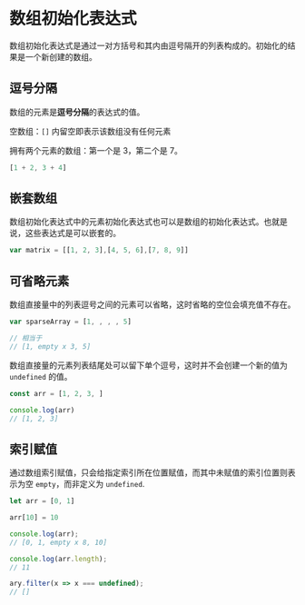 # 数组初始化表达式

数组初始化表达式是通过一对方括号和其内由逗号隔开的列表构成的。初始化的结果是一个新创建的数组。

## 逗号分隔

数组的元素是**逗号分隔**的表达式的值。

空数组：`[]` 内留空即表示该数组没有任何元素

拥有两个元素的数组：第一个是 3，第二个是 7。

```js
[1 + 2, 3 + 4]
```

## 嵌套数组

数组初始化表达式中的元素初始化表达式也可以是数组的初始化表达式。也就是说，这些表达式是可以嵌套的。

```js
var matrix = [[1, 2, 3],[4, 5, 6],[7, 8, 9]]
```

## 可省略元素

数组直接量中的列表逗号之间的元素可以省略，这时省略的空位会填充值不存在。

```js
var sparseArray = [1, , , , 5]

// 相当于
// [1, empty x 3, 5]
```

数组直接量的元素列表结尾处可以留下单个逗号，这时并不会创建一个新的值为 `undefined` 的值。

```js
const arr = [1, 2, 3, ]

console.log(arr)
// [1, 2, 3]
````

## 索引赋值

通过数组索引赋值，只会给指定索引所在位置赋值，而其中未赋值的索引位置则表示为空 `empty`，而非定义为 `undefined`.

```js
let arr = [0, 1]

arr[10] = 10

console.log(arr);
// [0, 1, empty x 8, 10]

console.log(arr.length);
// 11

ary.filter(x => x === undefined);
// []
```

